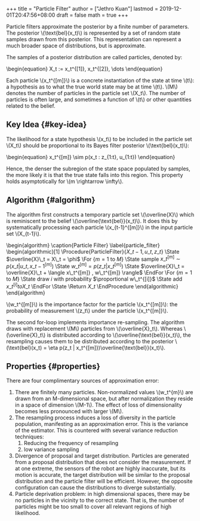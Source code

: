 +++
title = "Particle Filter"
author = ["Jethro Kuan"]
lastmod = 2019-12-01T20:47:56+08:00
draft = false
math = true
+++

Particle filters approximate the posterior by a finite number of
parameters. The posterior \\(\text{bel}(x\_t)\\) is represented by a set of
random state samples drawn from this posterior. This representation
can represent a much broader space of distributions, but is
approximate.

The samples of a posterior distribution are called particles, denoted
by:

\begin{equation}
  X\_t := x\_t^{[1]}, x\_t^{[2]}, \dots
\end{equation}

Each particle \\(x\_t^{[m]}\\) is a concrete instantiation of the state at
time \\(t\\): a hypothesis as to what the true world state may be at time
\\(t\\). \\(M\\) denotes the number of particles in the particle set \\(X\_t\\).
The number of particles is often large, and sometimes a function of
\\(t\\) or other quantities related to the belief.


## Key Idea {#key-idea}

The likelihood for a state hypothesis \\(x\_t\\) to be included in the
particle set \\(X\_t\\) should be proportional to its Bayes filter
posterior \\(\text{bel}(x\_t)\\):

\begin{equation}
  x\_t^{[m]} \sim p(x\_t : z\_{1:t}, u\_{1:t})
\end{equation}

Hence, the denser the subregion of the state space populated by
samples, the more likely it is that the true state falls into this
region. This property holds asymptotically for \\(m \rightarrow \infty\\).


## Algorithm {#algorithm}

The algorithm first constructs a temporary particle set \\(\overline{X}\\)
which is reminiscent to the belief \\(\overline{\text{bel}}(x\_t)\\). It
does this by systematically processing each particle \\(x\_{t-1}^{[m]}\\)
in the input particle set \\(X\_{t-1}\\).

\begin{algorithm}
  \caption{Particle Filter}
  \label{particle\_filter}
  \begin{algorithmic}[1]
    \Procedure{ParticleFilter}{$X\_{t-1}, u\_t, z\_t$}
    \State $\overline{X}\_t = X\_t = \phi$
    \For {$m = 1 \text{ to } M$}
    \State sample $x\_t^{[m]} \sim p(x\_t | u\_t, x\_{t-1}^{[m]})$
    \State $w\_t^{[m]} = p(z\_t | x\_t^{[m]})$
    \State $\overline{X}\_t = \overline{X}\_t + \langle x\_t^{[m]} , w\_t^{[m]} \rangle$
    \EndFor
    \For {$m = 1 \text{ to } M$}
    \State draw $i$ with probability $\proportional w\_t^{[i]}$
    \State add $x\_t^{[i]} to X\_t$
    \EndFor
    \State \Return $X\_t$
    \EndProcedure
  \end{algorithmic}
\end{algorithm}

\\(w\_t^{[m]}\\) is the importance factor for the particle \\(x\_t^{[m]}\\): the
probability of measurement \\(z\_t\\) under the particle \\(x\_t^{[m]}\\).

The second for-loop implements importance re-sampling. The algorithm
draws with replacement \\(M\\) particles from \\(\overline{X}\_t\\). Whereas
\\(\overline{X}\_t\\) is distributed according to
\\(\overline{\text{bel}}(x\_t)\\), the resampling causes them to be
distributed according to the posterior \\(\text{bel}(x\_t) = \eta p(z\_t |
x\_t^{[m]})\overline{\text{bel}}(x\_t)\\).


## Properties {#properties}

There are four complimentary sources of approximation error:

1.  There are finitely many particles. Non-normalized values \\(w\_t^{m}\\)
    are drawn from an M-dimensional space, but after normalization they
    reside in a space of dimension \\(M-1\\). The effect of loss of
    dimensionality becomes less pronounced with larger \\(M\\).
2.  The resampling process induces a loss of diversity in the particle
    population, manifesting as an approximation error. This is the
    variance of the estimator. This is countered with several variance
    reduction techniques:
    1.  Reducing the frequency of resampling
    2.  low variance sampling
3.  Divergence of proposal and target distribution. Particles are
    generated from a proposal distribution that does not consider the
    measurement. If at one extreme, the sensors of the robot are highly
    inaccurate, but its motion is accurate, the target distribution
    will be similar to the proposal distribution and the particle
    filter will be efficient. However, the opposite configuration can
    cause the distributions to diverge substantially.
4.  Particle deprivation problem: in high dimensional spaces, there may
    be no particles in the vicinity to the correct state. That is,
    the number of particles might be too small to cover all relevant
    regions of high likelihood.
